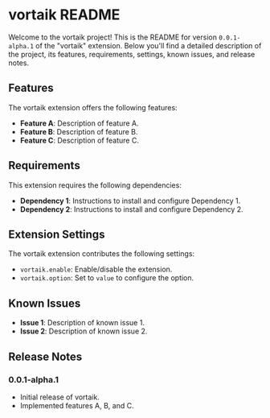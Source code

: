 # vortaik README

Welcome to the vortaik project! This is the README for version `0.0.1-alpha.1` of the "vortaik" extension. Below you'll find a detailed description of the project, its features, requirements, settings, known issues, and release notes.

## Features

The vortaik extension offers the following features:

- **Feature A**: Description of feature A.
- **Feature B**: Description of feature B.
- **Feature C**: Description of feature C.

## Requirements

This extension requires the following dependencies:

- **Dependency 1**: Instructions to install and configure Dependency 1.
- **Dependency 2**: Instructions to install and configure Dependency 2.

## Extension Settings

The vortaik extension contributes the following settings:

- `vortaik.enable`: Enable/disable the extension.
- `vortaik.option`: Set to `value` to configure the option.

## Known Issues

- **Issue 1**: Description of known issue 1.
- **Issue 2**: Description of known issue 2.

## Release Notes

### 0.0.1-alpha.1

- Initial release of vortaik.
- Implemented features A, B, and C.
